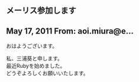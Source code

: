 ## メーリス参加します

## May 17, 2011 From: aoi.miura@e...

おはようございます。

私、三浦葵と申します。  
最近Rubyを始めました。  
どうぞよろしくお願いいたします。

